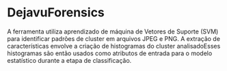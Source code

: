 # DejavuForensics
A ferramenta utiliza aprendizado de máquina de Vetores de Suporte (SVM) para identificar padrões de cluster em arquivos JPEG e PNG. A extração de características envolve a criação de histogramas do cluster analisadoEsses histogramas são então usados como atributos de entrada para o modelo estatístico durante a etapa de classificação.
